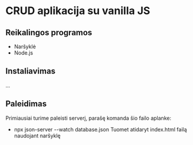 # CRUD aplikacija su vanilla JS

## Reikalingos programos
* Naršyklė
* Node.js

## Instaliavimas
...

## Paleidimas
  Primiausiai turime paleisti serverį, parašę komanda šio failo aplanke:
  - npx json-server --watch database.json
  Tuomet atidaryt index.html failą naudojant naršyklę
